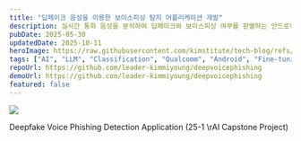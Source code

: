 ```yaml
---
title: "딥페이크 음성을 이용한 보이스피싱 탐지 어플리케이션 개발"
description: 실시간 통화 음성을 분석하여 딥페이크와 보이스피싱 여부를 판별하는 안드로이드 기반 AI 보안 앱 개발 프로젝트
pubDate: 2025-05-30
updatedDate: 2025-10-11
heroImage: https://raw.githubusercontent.com/kimstitute/tech-blog/refs/heads/main/src/content/projects/assets/ai_capstone_ppt_title.png
tags: ["AI", "LLM", "Classification", "Qualcomm", "Android", "Fine-tuning", "On-device", "Capstone", "Deepfake", "RAG"]
repoUrl: https://github.com/leader-kimmiyoung/deepvoicephishing
demoUrl: https://github.com/leader-kimmiyoung/deepvoicephishing
featured: false
---
```


![](../assets/ai_capstone_poster.png)

Deepfake Voice Phishing Detection Application (25-1 \rAI Capstone Project)